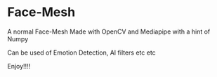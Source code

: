 # Face-Mesh
A normal Face-Mesh Made with OpenCV and Mediapipe with a hint of Numpy

Can be used of Emotion Detection, AI filters etc etc

Enjoy!!!!
